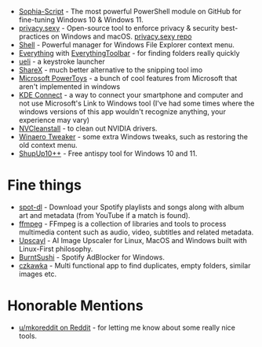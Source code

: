 - [Sophia-Script](https://github.com/farag2/Sophia-Script-for-Windows) - The most powerful PowerShell module on GitHub for fine-tuning Windows 10 & Windows 11.
- [privacy.sexy](https://privacy.sexy/) -  Open-source tool to enforce privacy & security best-practices on Windows and macOS. [privacy.sexy repo](https://github.com/undergroundwires/privacy.sexy)
- [Shell](https://github.com/moudey/Shell) - Powerful manager for Windows File Explorer context menu.
- [Everything](https://www.voidtools.com/) with [EverythingToolbar](https://github.com/srwi/EverythingToolbar) - for finding folders really quickly
- [ueli](https://ueli.app/#/) - a keystroke launcher
- [ShareX](https://getsharex.com/) - much better alternative to the snipping tool imo
- [Microsoft PowerToys](https://learn.microsoft.com/en-us/windows/powertoys/) - a bunch of cool features from Microsoft that aren't implemented in windows
- [KDE Connect](https://kdeconnect.kde.org/) - a way to connect your smartphone and computer and not use Microsoft's Link to Windows tool (I've had some times where the windows versions of this app wouldn't recognize anything, your experience may vary)
- [NVCleanstall](https://www.techpowerup.com/download/techpowerup-nvcleanstall/) - to clean out NVIDIA drivers.
- [Winaero Tweaker](https://winaero.com/winaero-tweaker/) - some extra Windows tweaks, such as restoring the old context menu.
- [ShupUp10++](https://www.oo-software.com/en/shutup10) - Free antispy tool for Windows 10 and 11.

# Fine things
- [spot-dl](https://github.com/spotDL/spotify-downloader) - Download your Spotify playlists and songs along with album art and metadata (from YouTube if a match is found).
- [ffmpeg](https://ffmpeg.org/download.html) - FFmpeg is a collection of libraries and tools to process multimedia content such as audio, video, subtitles and related metadata.
- [Upscayl](https://github.com/upscayl/upscayl) - AI Image Upscaler for Linux, MacOS and Windows built with Linux-First philosophy.
- [BurntSushi](https://github.com/OpenByteDev/burnt-sushi) - Spotify AdBlocker for Windows.
- [czkawka](https://github.com/qarmin/czkawka) -  Multi functional app to find duplicates, empty folders, similar images etc. 


# Honorable Mentions
- [u/mkoreddit on Reddit](https://www.reddit.com/user/mkoreddit/) - for letting me know about some really nice tools.

